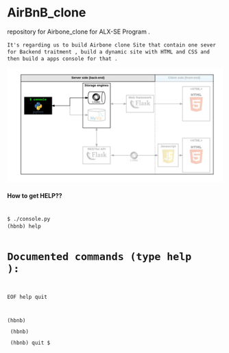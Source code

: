 # AirBnB_clone
repository for Airbone_clone  for ALX-SE Program .  

    It's regarding us to build Airbone clone Site that contain one sever for Backend traitment , build a dynamic site with HTML and CSS and then build a apps console for that .


<img src = "manager.png">

#### How to get HELP??

<code>
$ ./console.py
(hbnb) help

Documented commands (type help <topic>):
========================================
EOF   help    quit

(hbnb)<p>
(hbnb)<p>
(hbnb) quit
$

</code>
